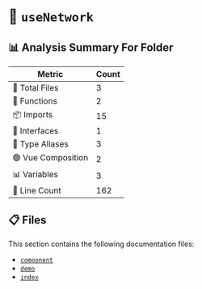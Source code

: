 # 📁 `useNetwork`

## 📊 Analysis Summary For Folder

| Metric | Count |
|--------|-------|
| 📁 Total Files | 3 |
| 🔧 Functions | 2 |
| 📦 Imports | 15 |
| 📐 Interfaces | 1 |
| 📑 Type Aliases | 3 |
| 🟢 Vue Composition | 2 |
| 📊 Variables | 3 |
| 🔢 Line Count | 162 |


## 📋 Files

This section contains the following documentation files:

- [`component`](./component.md)
- [`demo`](./demo.md)
- [`index`](./index.md)